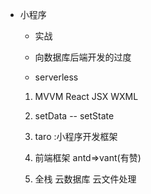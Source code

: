 - 小程序
  - 实战
  - 向数据库后端开发的过度

  - serverless

  1. MVVM React JSX WXML

  2. setData -- setState

  3. taro :小程序开发框架

  4. 前端框架 antd=>vant(有赞) 

  5. 全栈 云数据库 云文件处理

